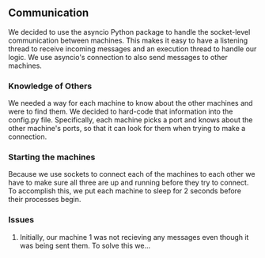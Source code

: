 ## Communication

We decided to use the asyncio Python package to handle the socket-level communication between machines. This makes it easy to have a listening thread to receive incoming messages and an execution thread to handle our logic. We use asyncio's connection to also send messages to other machines.

### Knowledge of Others

We needed a way for each machine to know about the other machines and were to find them. We decided to hard-code that information into the config.py file. Specifically, each machine picks a port and knows about the other machine's ports, so that it can look for them when trying to make a connection.

### Starting the machines

Because we use sockets to connect each of the machines to each other we have to make sure all three are up and running before they try to connect. To accomplish this, we put each machine to sleep for 2 seconds before their processes begin.

### Issues

1. Initially, our machine 1 was not recieving any messages even though it was being sent them. To solve this we...
